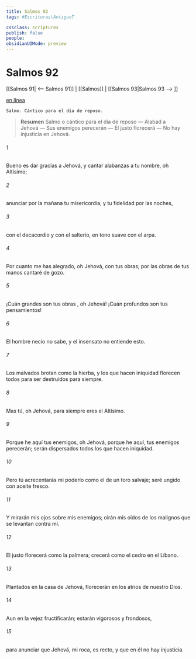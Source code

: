 ```yaml
---
title: Salmos 92
tags: #Escrituras\AntiguoT

cssclass: scriptures
publish: false
people:
obsidianUIMode: preview
---
```


# Salmos 92
[[Salmos 91| <-- Salmos 91]] | [[Salmos]] | [[Salmos 93|Salmos 93 --> ]]

[en línea](https://churchofjesuschrist.org/study/scriptures/ot/ps/92?lang=spa)

```
Salmo. Cántico para el día de reposo.
```

> __Resumen__
Salmo o cántico para el día de reposo — Alabad a Jehová — Sus enemigos perecerán — El justo florecerá — No hay injusticia en Jehová.

###### 1 
Bueno es dar gracias a Jehová,
y cantar alabanzas a tu nombre, oh Altísimo;

###### 2 
anunciar por la mañana tu misericordia,
y tu fidelidad por las noches,

###### 3 
con el 
decacordio
 y con el salterio,
en tono suave con el arpa.

###### 4 
Por cuanto me has alegrado, oh Jehová, con tus obras;
por las obras de tus manos cantaré de gozo.

###### 5 
¡Cuán grandes son tus 
obras
, oh Jehová!
¡Cuán profundos son tus pensamientos!

###### 6 
El hombre necio no sabe,
y el insensato no entiende esto.

###### 7 
Los malvados brotan como la hierba,
y los que hacen iniquidad florecen todos
para ser destruidos para siempre.

###### 8 
Mas tú, oh Jehová, para siempre eres el Altísimo.

###### 9 
Porque he aquí tus enemigos, oh Jehová,
porque he aquí, tus enemigos perecerán;
serán dispersados todos los que hacen iniquidad.

###### 10 
Pero tú acrecentarás mi poderío como 
el de
 un toro salvaje;
seré ungido con aceite fresco.

###### 11 
Y mirarán mis ojos sobre mis enemigos;
oirán mis oídos de los malignos que se levantan contra mí.

###### 12 
El justo florecerá como la palmera;
crecerá como el cedro en el Líbano.

###### 13 
Plantados en la casa de Jehová,
florecerán en los atrios de nuestro Dios.

###### 14 
Aun en la vejez fructificarán;
estarán vigorosos y frondosos,

###### 15 
para anunciar que Jehová, 
mi
 roca, es recto,
y que en él no hay injusticia.

